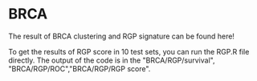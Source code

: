 # BRCA
The result of BRCA clustering and RGP signature can be found here!

To get the results of RGP score in 10 test sets, you can run the RGP.R file directly. The output of the code is in the "BRCA/RGP/survival", "BRCA/RGP/ROC","BRCA/RGP/RGP score". 
